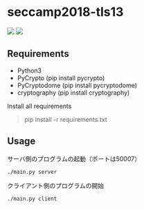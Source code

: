 # seccamp2018-tls13

<a href="https://circleci.com/gh/seccamp2018-tls13/seccamp2018-tls13"><img src="https://circleci.com/gh/seccamp2018-tls13/seccamp2018-tls13/tree/master.svg?style=shield&circle-token=8cba96a486a4be89b38a9bbe356555d237d307eb"></a>
<a href="https://codeclimate.com/github/seccamp2018-tls13/seccamp2018-tls13/maintainability"><img src="https://api.codeclimate.com/v1/badges/22925422e5e90c48b254/maintainability" /></a>


## Requirements

- Python3
- PyCrypto (pip install pycrypto)
- PyCryptodome (pip install pycryptodome)
- cryptography (pip install cryptography)

Install all requirements 

> pip install -r requirements.txt



## Usage

サーバ側のプログラムの起動（ポートは50007）

```
./main.py server
```

クライアント側のプログラムの開始

```
./main.py client
```
